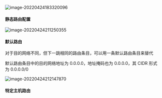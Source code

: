 
![image-20220424183320096](https://aliyun-oss-lpj.oss-cn-qingdao.aliyuncs.com/images/by-picgo/image-20220424183320096.png)

#### 静态路由配置

![image-20220424211250355](https://aliyun-oss-lpj.oss-cn-qingdao.aliyuncs.com/images/by-picgo/image-20220424211250355.png)

#### 默认路由

对于目的网络不同，但下一跳相同的路由条目，可以用一条默认路由条目来替代

默认路由条目中的目的网络地址为 0.0.0.0，地址掩码也为 0.0.0.0，其 CIDR 形式为 0.0.0.0/0

![image-20220424212147870](https://aliyun-oss-lpj.oss-cn-qingdao.aliyuncs.com/images/by-picgo/image-20220424212147870.png)

#### 特定主机路由

